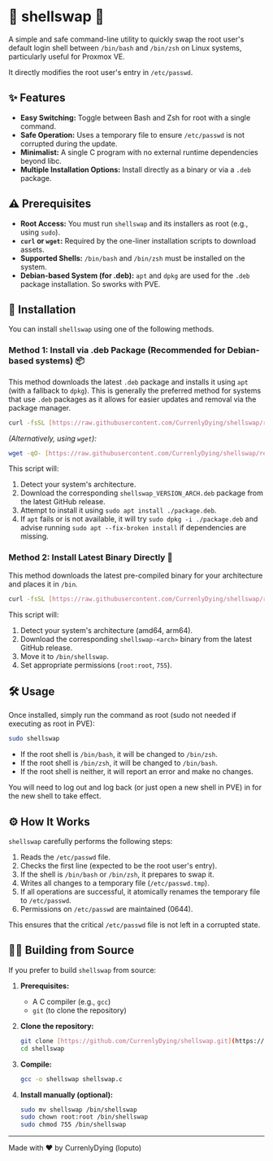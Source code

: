 # 🐚 shellswap 🔄

A simple and safe command-line utility to quickly swap the root user's default login shell between `/bin/bash` and `/bin/zsh` on Linux systems, particularly useful for Proxmox VE.

It directly modifies the root user's entry in `/etc/passwd`.

## ✨ Features

* **Easy Switching:** Toggle between Bash and Zsh for root with a single command.
* **Safe Operation:** Uses a temporary file to ensure `/etc/passwd` is not corrupted during the update.
* **Minimalist:** A single C program with no external runtime dependencies beyond libc.
* **Multiple Installation Options:** Install directly as a binary or via a `.deb` package.

## ⚠️ Prerequisites

* **Root Access:** You must run `shellswap` and its installers as root (e.g., using `sudo`).
* **`curl` or `wget`:** Required by the one-liner installation scripts to download assets.
* **Supported Shells:** `/bin/bash` and `/bin/zsh` must be installed on the system.
* **Debian-based System (for .deb):** `apt` and `dpkg` are used for the `.deb` package installation. So sworks with PVE.

## 🚀 Installation

You can install `shellswap` using one of the following methods.

### Method 1: Install via .deb Package (Recommended for Debian-based systems) 📦

This method downloads the latest `.deb` package and installs it using `apt` (with a fallback to `dpkg`). This is generally the preferred method for systems that use `.deb` packages as it allows for easier updates and removal via the package manager.

```bash
curl -fsSL [https://raw.githubusercontent.com/CurrenlyDying/shellswap/refs/heads/main/install-deb.sh](https://raw.githubusercontent.com/CurrenlyDying/shellswap/refs/heads/main/install-deb.sh) | sudo bash
```

*(Alternatively, using `wget`):*

```bash
wget -qO- [https://raw.githubusercontent.com/CurrenlyDying/shellswap/refs/heads/main/install-deb.sh](https://raw.githubusercontent.com/CurrenlyDying/shellswap/refs/heads/main/install-deb.sh) | sudo bash
```

This script will:

1.  Detect your system's architecture.
2.  Download the corresponding `shellswap_VERSION_ARCH.deb` package from the latest GitHub release.
3.  Attempt to install it using `sudo apt install ./package.deb`.
4.  If `apt` fails or is not available, it will try `sudo dpkg -i ./package.deb` and advise running `sudo apt --fix-broken install` if dependencies are missing.


### Method 2: Install Latest Binary Directly 💨

This method downloads the latest pre-compiled binary for your architecture and places it in `/bin`.

```bash
curl -fsSL [https://raw.githubusercontent.com/CurrenlyDying/shellswap/refs/heads/main/install-binary.sh](https://raw.githubusercontent.com/CurrenlyDying/shellswap/refs/heads/main/install-binary.sh) | sudo bash
````

This script will:

1.  Detect your system's architecture (amd64, arm64).
2.  Download the corresponding `shellswap-<arch>` binary from the latest GitHub release.
3.  Move it to `/bin/shellswap`.
4.  Set appropriate permissions (`root:root`, `755`).

## 🛠️ Usage

Once installed, simply run the command as root (sudo not needed if executing as root in PVE):

```bash
sudo shellswap
```

  * If the root shell is `/bin/bash`, it will be changed to `/bin/zsh`.
  * If the root shell is `/bin/zsh`, it will be changed to `/bin/bash`.
  * If the root shell is neither, it will report an error and make no changes.

You will need to log out and log back (or just open a new shell in PVE) in for the new shell to take effect.

## ⚙️ How It Works

`shellswap` carefully performs the following steps:

1.  Reads the `/etc/passwd` file.
2.  Checks the first line (expected to be the root user's entry).
3.  If the shell is `/bin/bash` or `/bin/zsh`, it prepares to swap it.
4.  Writes all changes to a temporary file (`/etc/passwd.tmp`).
5.  If all operations are successful, it atomically renames the temporary file to `/etc/passwd`.
6.  Permissions on `/etc/passwd` are maintained (0644).

This ensures that the critical `/etc/passwd` file is not left in a corrupted state.

## 🧑‍💻 Building from Source

If you prefer to build `shellswap` from source:

1.  **Prerequisites:**

      * A C compiler (e.g., `gcc`)
      * `git` (to clone the repository)

2.  **Clone the repository:**

    ```bash
    git clone [https://github.com/CurrenlyDying/shellswap.git](https://github.com/CurrenlyDying/shellswap.git)
    cd shellswap
    ```

3.  **Compile:**

    ```bash
    gcc -o shellswap shellswap.c
    ```

4.  **Install manually (optional):**

    ```bash
    sudo mv shellswap /bin/shellswap
    sudo chown root:root /bin/shellswap
    sudo chmod 755 /bin/shellswap
    ```


-----

Made with ❤️ by CurrenlyDying (loputo)

```
```
